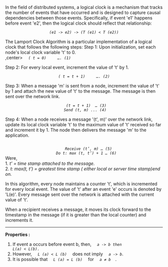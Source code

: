<p> In the field of distributed systems, a logical clock is a mechanism that tracks the number of events that have occurred and is designed to capture causal dependencies between those events. 
Specifically, if event 'e1' happens before event 'e2', then the logical clock should reflect that relationship:</br>
  <center> <code> <em> (e1 -> e2) -> (T (e1) < T (e2)) </em> </code> </p> </center>
  

<p> The Lamport Clock Algorithm is a particular implementation of a logical clock that follows the following steps:
Step 1: Upon initialization, set each node's local clock variable 't' to 0. </br>,center>
  <code> <em> ( t = 0)     …. (1) </em> </code> </p></center>

<p> Step 2: For every local event, increment the value of 't' by 1.  </br><center>
<code> <em> ( t = t + 1)     …. (2) </em> </code> </p></center>

<p> Step 3: When a message 'm' is sent from a node, increment the value of 't' by 1 and attach the new value of 't' to the message. 
            The message is then sent over the network link.</br><center>
<code> <em> (t = t + 1)  … (3)
  Send (t, m) ... (4)</em> </code></p></center>
  
<p> Step 4: When a node receives a message '(t', m)' over the network link, update its local clock variable 't' to the maximum value of 't' received so far and increment it by 1. 
The node then delivers the message 'm' to the application.</br> <center>
  <code> <em>
    Receive (t’, m) … (5)
    Do t: max (t, t’) + 1 … (6) </em> </code> </br></center>
Were,</br>
 1.  <em> t’ = time stamp attached to the message.</em> </br>
 2.  <em> t: max(t, t’)  = greatest time stamp ( either local or server time stamp)end on. </em> </p>

In this algorithm, every node maintains a counter 't', which is incremented for every local event. The value of 't' after an event 'e' occurs is denoted by 'L(e)'. Every message sent over the network is attached with the current value of 't'.

When a recipient receives a message, it moves its clock forward to the timestamp in the message (if it is greater than the local counter) and increments it.

---
<strong> Properties :  </strong>
1) If event a occurs before event b,  then, 
<code> <em> a -> b then L(a) < L(b). </em> </code>
  2) However, <code> <em> L (a) < L (b) </em> </code> does not imply  <code> <em> a -> b</em></code>.
  3) It is possible that <code> <em> L (a) = L (b) </em> </code> for <code> <em> a  ≠ b </em> </code>.
